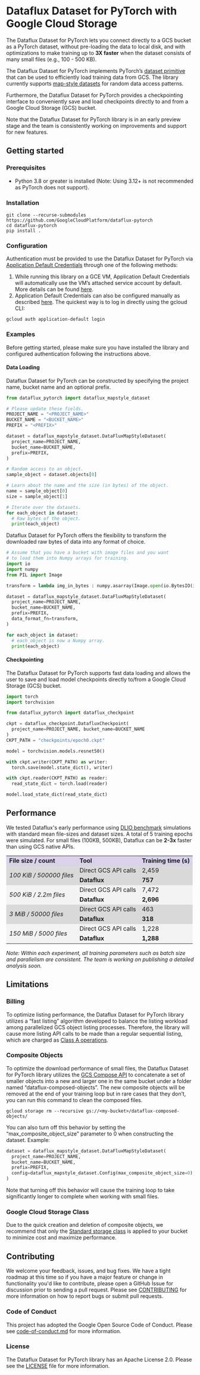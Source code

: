 # Dataflux Dataset for PyTorch with Google Cloud Storage

The Dataflux Dataset for PyTorch lets you connect directly to a GCS bucket as a PyTorch dataset, without pre-loading the data to local disk, and with optimizations to make training up to **3X faster** when the dataset consists of many small files (e.g., 100 - 500 KB).

The Dataflux Dataset for PyTorch implements PyTorch’s [dataset primitive](https://pytorch.org/tutorials/beginner/basics/data_tutorial.html) that can be used to efficiently load training data from GCS. The library currently supports [map-style datasets](https://pytorch.org/docs/stable/data.html#map-style-datasets) for random data access patterns.

Furthermore, the Dataflux Dataset for PyTorch provides a checkpointing interface to conveniently save and load checkpoints directly to and from a Google Cloud Storage (GCS) bucket.

Note that the Dataflux Dataset for PyTorch library is in an early preview stage and the team is consistently working on improvements and support for new features.

## Getting started

### Prerequisites
- Python 3.8 or greater is installed (Note: Using 3.12+ is not recommended as PyTorch does not support).

### Installation

```shell
git clone --recurse-submodules https://github.com/GoogleCloudPlatform/dataflux-pytorch
cd dataflux-pytorch
pip install .
```

### Configuration
Authentication must be provided to use the Dataflux Dataset for PyTorch via [Application Default Credentials](https://cloud.google.com/docs/authentication/application-default-credentials) through one of the following methods:
1. While running this library on a GCE VM, Application Default Credentials will automatically use the VM’s attached service account by default. More details can be found [here](https://cloud.google.com/compute/docs/access/app-authentication-methods).
2. Application Default Credentials can also be configured manually as described [here](https://cloud.google.com/docs/authentication/application-default-credentials). The quickest way is to log in directly using the gcloud CLI:
```shell
gcloud auth application-default login
```

### Examples
Before getting started, please make sure you have installed the library and configured authentication following the instructions above.

#### Data Loading
Dataflux Dataset for PyTorch can be constructed by specifying the project name, bucket name and an optional prefix.
```python
from dataflux_pytorch import dataflux_mapstyle_dataset

# Please update these fields.
PROJECT_NAME = "<PROJECT_NAME>"
BUCKET_NAME = "<BUCKET_NAME>"
PREFIX = "<PREFIX>"

dataset = dataflux_mapstyle_dataset.DataFluxMapStyleDataset(
  project_name=PROJECT_NAME,
  bucket_name=BUCKET_NAME,
  prefix=PREFIX,
)

# Random access to an object.
sample_object = dataset.objects[0]

# Learn about the name and the size (in bytes) of the object.
name = sample_object[0]
size = sample_object[1]

# Iterate over the datasets.
for each_object in dataset:
  # Raw bytes of the object.
  print(each_object)
```

Dataflux Dataset for PyTorch offers the flexibility to transform the downloaded raw bytes of data into any format of choice. 

```python
# Assume that you have a bucket with image files and you want
# to load them into Numpy arrays for training.
import io
import numpy
from PIL import Image

transform = lambda img_in_bytes : numpy.asarray(Image.open(io.BytesIO(img_in_bytes)))

dataset = dataflux_mapstyle_dataset.DataFluxMapStyleDataset(
  project_name=PROJECT_NAME,
  bucket_name=BUCKET_NAME,
  prefix=PREFIX,
  data_format_fn=transform,
)

for each_object in dataset:
  # each_object is now a Numpy array.
  print(each_object)
```

#### Checkpointing

The Dataflux Dataset for PyTorch supports fast data loading and allows the user to save and load model checkpoints directly to/from a Google Cloud Storage (GCS) bucket.

```python
import torch
import torchvision

from dataflux_pytorch import dataflux_checkpoint

ckpt = dataflux_checkpoint.DatafluxCheckpoint(
  project_name=PROJECT_NAME, bucket_name=BUCKET_NAME
)
CKPT_PATH = "checkpoints/epoch0.ckpt"

model = torchvision.models.resnet50()

with ckpt.writer(CKPT_PATH) as writer:
  torch.save(model.state_dict(), writer)

with ckpt.reader(CKPT_PATH) as reader:
  read_state_dict = torch.load(reader)

model.load_state_dict(read_state_dict)
```

## Performance
We tested Dataflux's early performance using [DLIO benchmark](https://github.com/argonne-lcf/dlio_benchmark) simulations with standard mean file-sizes and dataset sizes. A total of 5 training epochs were simulated. For small files (100KB, 500KB), Dataflux can be **2-3x** faster than using GCS native APIs.

<table>
  <tr>
   <td style="background-color: #d9d2e9"><strong>File size / count</strong>
   </td>
   <td style="background-color: #d9d2e9"><strong>Tool</strong>
   </td>
   <td style="background-color: #d9d2e9"><strong>Training time (s)</strong>
   </td>
  </tr>
  <tr>
   <td rowspan="2" style="background-color: #d9d9d9"><em>100 KiB / 500000 files</em>
   </td>
   <td style="background-color: #d9d9d9">Direct GCS API calls
   </td>
   <td style="background-color: #d9d9d9">2,459
   </td>
  </tr>
  <tr>
   <td style="background-color: #d9d9d9"><strong>Dataflux</strong>
   </td>
   <td style="background-color: #d9d9d9"><strong>757</strong>
   </td>
  </tr>
  <tr>
   <td rowspan="2" style="background-color: #f3f3f3"><em>500 KiB / 2.2m files</em>
   </td>
   <td style="background-color: #f3f3f3">Direct GCS API calls
   </td>
   <td style="background-color: #f3f3f3">7,472
   </td>
  </tr>
  <tr>
   <td style="background-color: #f3f3f3"><strong>Dataflux</strong>
   </td>
   <td style="background-color: #f3f3f3"><strong>2,696</strong>
   </td>
  </tr>
  <tr>
   <td rowspan="2" style="background-color: #d9d9d9"><em>3 MiB / 50000 files</em>
   </td>
   <td style="background-color: #d9d9d9">Direct GCS API calls
   </td>
   <td style="background-color: #d9d9d9">463
   </td>
  </tr>
  <tr>
   <td style="background-color: #d9d9d9"><strong>Dataflux</strong>
   </td>
   <td style="background-color: #d9d9d9"><strong>318</strong>
   </td>
  </tr>
  <tr>
   <td rowspan="2" style="background-color: #f3f3f3"><em>150 MiB / 5000 files</em>
   </td>
   <td style="background-color: #f3f3f3">Direct GCS API calls
   </td>
   <td style="background-color: #f3f3f3">1,228
   </td>
  </tr>
  <tr>
   <td style="background-color: #f3f3f3"><strong>Dataflux</strong>
   </td>
   <td style="background-color: #f3f3f3"><strong>1,288</strong>
   </td>
  </tr>
</table>

*Note: Within each experiment, all training parameters such as batch size and parallelism are consistent. The team is working on publishing a detailed analysis soon.*

## Limitations

### Billing
To optimize listing performance, the Dataflux Dataset for PyTorch library utilizes a “fast listing” algorithm developed to balance the listing workload among parallelized GCS object listing processes. Therefore, the library will cause more listing API calls to be made than a regular sequential listing, which are charged as [Class A operations](https://cloud.google.com/storage/pricing).

### Composite Objects
To optimize the download performance of small files, the Dataflux Dataset for PyTorch library utilizes the [GCS Compose API](https://cloud.google.com/storage/docs/json_api/v1/objects/compose) to concatenate a set of smaller objects into a new and larger one in the same bucket under a folder named “dataflux-composed-objects”. The new composite objects will be removed at the end of your training loop but in rare cases that they don’t, you can run this command to clean the composed files.
``` shell
gcloud storage rm --recursive gs://<my-bucket>/dataflux-composed-objects/
```

You can also turn off this behavior by setting the “max_composite_object_size” parameter to 0 when constructing the dataset. Example:

```python
dataset = dataflux_mapstyle_dataset.DataFluxMapStyleDataset(
  project_name=PROJECT_NAME,
  bucket_name=BUCKET_NAME,
  prefix=PREFIX,
  config=dataflux_mapstyle_dataset.Config(max_composite_object_size=0),
)
```

Note that turning off this behavior will cause the training loop to take significantly longer to complete when working with small files.

### Google Cloud Storage Class
Due to the quick creation and deletion of composite objects, we recommend that only the [Standard storage class](https://cloud.google.com/storage/docs/storage-classes) is applied to your bucket to minimize cost and maximize performance.

## Contributing
We welcome your feedback, issues, and bug fixes. We have a tight roadmap at this time so if you have a major feature or change in functionality you'd like to contribute, please open a GitHub Issue for discussion prior to sending a pull request. Please see [CONTRIBUTING](docs/contributing.md) for more information on how to report bugs or submit pull requests.

### Code of Conduct

This project has adopted the Google Open Source Code of Conduct. Please see [code-of-conduct.md](docs/code-of-conduct.md) for more information.

### License

The Dataflux Dataset for PyTorch library has an Apache License 2.0. Please see the [LICENSE](LICENSE) file for more information.
